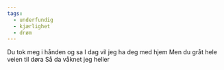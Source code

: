 ```yaml
---
tags:
  - underfundig
  - kjærlighet
  - drøm
---
```

Du tok meg i hånden og sa
I dag vil jeg ha deg med hjem
Men du gråt hele veien til døra
Så da våknet jeg heller
